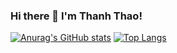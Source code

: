 ### Hi there 👋 I'm Thanh Thao!
[![Anurag's GitHub stats](https://github-readme-stats.vercel.app/api?username=vuthaouet)](https://github.com/anuraghazra/github-readme-stats)
[![Top Langs](https://github-readme-stats.vercel.app/api/top-langs/?username=vuthaouet&layout=compact)](https://github.com/anuraghazra/github-readme-stats)


<!--
**vuthaouet/vuthaouet** is a ✨ _special_ ✨ repository because its `README.md` (this file) appears on your GitHub profile.

Here are some ideas to get you started:

- 🔭 I’m currently working on ...
- 🌱 I’m currently learning ...
- 👯 I’m looking to collaborate on ...
- 🤔 I’m looking for help with ...
- 💬 Ask me about ...
- 📫 How to reach me: ...
- 😄 Pronouns: ...
- ⚡ Fun fact: ...
-->
